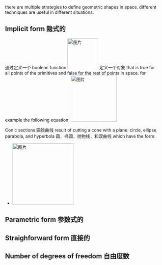 there are multiple strategies to define geometric shapes in space. different techniques are useful in different situations.

## Implicit form 隐式的
通过定义一个 boolean function <img width="100" alt="图片" src="https://user-images.githubusercontent.com/31954987/227782402-287a31f1-00b2-4ece-beb6-e9b023b15cd0.png">
定义一个对象 that is true for all points of the primitives and false for the rest of points in space.
for example the following equation: <img width="150" alt="图片" src="https://user-images.githubusercontent.com/31954987/227787105-eb2b032c-f5e3-409c-aa48-98b21ecea78c.png">

Conic sections 圆锥曲线
result of cutting a cone with a plane: circle, ellipse, parabola, and hyperbola 圆，椭圆，抛物线，和双曲线
which have the form:
- <img width="200" alt="图片" src="https://user-images.githubusercontent.com/31954987/227787768-4343cdba-1ae5-4281-bd26-5be0e784a887.png">


## Parametric form 参数式的

## Straighforward form 直接的

## Number of degrees of freedom 自由度数
